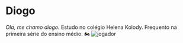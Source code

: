 # Diogo
*Ola, me chamo diogo.*
Estudo no colégio Helena Kolody.
Frequento na primeira série do ensino médio.
🏍️
![jogador](https://c.tenor.com/YS05rtOt28IAAAAC/tenor.gif)


